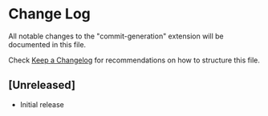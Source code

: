 # Change Log

All notable changes to the "commit-generation" extension will be documented in this file.

Check [Keep a Changelog](http://keepachangelog.com/) for recommendations on how to structure this file.

## [Unreleased]

- Initial release